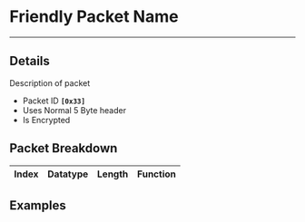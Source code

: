 # Friendly Packet Name #

---


## Details ##

Description of packet
  * Packet ID **`[0x33]`**
  * Uses Normal 5 Byte header
  * Is Encrypted

## Packet Breakdown ##
| Index | Datatype | Length | Function |
|:------|:---------|:-------|:---------|

## Examples ##